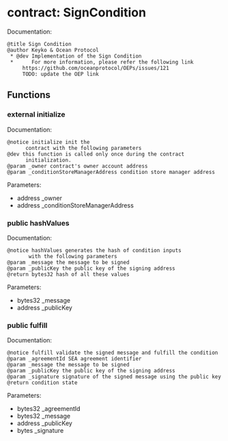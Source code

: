 
# contract: SignCondition

Documentation:
```
@title Sign Condition
@author Keyko & Ocean Protocol
 * @dev Implementation of the Sign Condition
 *      For more information, please refer the following link
     https://github.com/oceanprotocol/OEPs/issues/121
     TODO: update the OEP link 
```

## Functions

### external initialize

Documentation:

```
@notice initialize init the 
      contract with the following parameters
@dev this function is called only once during the contract
      initialization.
@param _owner contract's owner account address
@param _conditionStoreManagerAddress condition store manager address
```
Parameters:
* address _owner
* address _conditionStoreManagerAddress

### public hashValues

Documentation:

```
@notice hashValues generates the hash of condition inputs 
       with the following parameters
@param _message the message to be signed
@param _publicKey the public key of the signing address
@return bytes32 hash of all these values 
```
Parameters:
* bytes32 _message
* address _publicKey

### public fulfill

Documentation:

```
@notice fulfill validate the signed message and fulfill the condition
@param _agreementId SEA agreement identifier
@param _message the message to be signed
@param _publicKey the public key of the signing address
@param _signature signature of the signed message using the public key
@return condition state
```
Parameters:
* bytes32 _agreementId
* bytes32 _message
* address _publicKey
* bytes _signature
